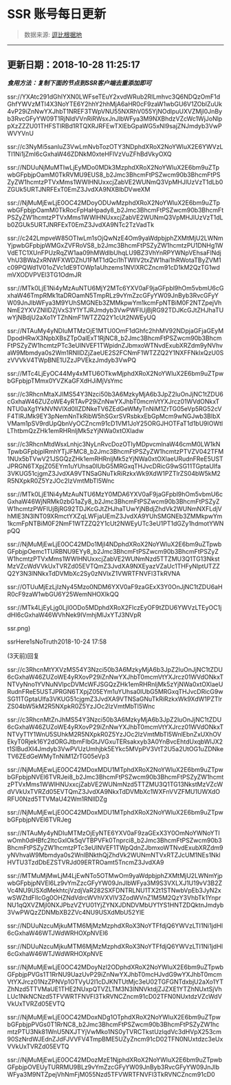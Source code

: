 # SSR 账号每日更新 
> 数据来源: [逗比根据地](https://doub.io/sszhfx/) 
----------------------------------------------
## 更新日期：2018-10-28 11:25:17 
***食用方法：复制下面的节点到SSR客户端去重添加即可***

 ssr://YXAtc291dGhlYXN0LWFseTEuY2xvdWRub2RlLmhvc3Q6NDQzOmF1dGhfYWVzMTI4X3NoYTE6Y2hhY2hhMjA6aHR0cF9zaW1wbGU6V1ZOblZuUk4vP29iZnNwYXJhbT1NREF3TWpVNU55NXRhV055YjNOdlpuUXVZMjl0JnByb3RvcGFyYW09T1RjNldVVnRiRWsxJnJlbWFya3M9NXBhdzVZcWc1WjJoNlppXzZZZU01THFSTlRBd1RTQXRJRFEwTXlEbGpaWG5xNl9sajZNJmdyb3VwPWVYVnU

ssr://c3NyMi5sanluZ3VwLmNvbTozOTY3NDphdXRoX2NoYWluX2E6YWVzLTI1Ni1jZmI6cGxhaW46ZDNkM0xteHFlVzVuZFhBdVkyOXQ

ssr://NDUuNjMuMTIwLjEyMDo0MDk3MzphdXRoX2NoYWluX2E6bm9uZTpwbGFpbjpOamM0TkRVMU9EUS8_b2Jmc3BhcmFtPSZwcm90b3BhcmFtPSZyZW1hcmtzPTVxMms1WWlHNUxxcjZabVE2WUNmQ3VpMHJlUzVzT1dLb0ZGUk5URTJNRFExT0EmZ3JvdXA9NXBlbDVweXM

ssr://NjMuMjEwLjE0OC42MDoyODUwMzphdXRoX2NoYWluX2E6bm9uZTpwbGFpbjpOamM0TkRocFpHaHpady8_b2Jmc3BhcmFtPSZwcm90b3BhcmFtPSZyZW1hcmtzPTVxMms1WWlHNUxxcjZabVE2WUNmQ3VpMHJlUzVzT1dLb0ZGUk5URTJNRFExT0EmZ3JvdXA9NTc2TzVadTk

ssr://c242LmpveW85OTIwLm1sOjQwNzE4Om9yaWdpbjphZXMtMjU2LWNmYjpwbGFpbjpWMGxZVFRoVS8_b2Jmc3BhcmFtPSZyZW1hcmtzPU1DNHg1WVdETC1XUnFPUzRqZW1aa09hMWdlbUhqLU9BZ3VhYnRPYWNpVEhsaFlNdjVhU3BWa2xRNWFXWDZhU1FMT1dQci1hTWllV2txZW1hai1hRWotaTByZVM1c09PQWd1V01oZVc1dE9TOWp1aUhzems1NVlXRCZncm91cD1kM2QzTG1wdmVXODVPVEl3TG1OdmJR

ssr://MTk0LjE1Ni4yMzAuNTU6MjY2MTc6YXV0aF9jaGFpbl9hOm5vbmU6cGxhaW46TmpRMk1taDROamN5TmpRLz9vYmZzcGFyYW09JnByb3RvcGFyYW09JnJlbWFya3M9YUhSMGNEb3ZMMkpwYm1kcmFpNTBiM0F2NTZpejVhNmE2YXVZNllDZjVxS3Y1YTJRJmdyb3VwPWFIUjBjRG92TDJKcGJtZHJhaTUwYjNBdjU2aXo1YTZhNmF1WTZZQ2Y1cUt2NWEyUQ

ssr://NTAuMy4yNDIuMTMzOjE1MTU0OmF1dGhfc2hhMV92NDpjaGFjaGEyMDpodHRwX3NpbXBsZTpOalExT1RjNC8_b2Jmc3BhcmFtPSZwcm90b3BhcmFtPSZyZW1hcmtzPTc3eUlNVEF1TWpidnZJbmxoWTNvdExubXRZdm9yNVhvaW9Mbmdya0s2Wm1RNllDZjZaeUE2S2FCNmF1WTZZQ2Y1NXFFNklxQzU0SzVVVkV4TWpBNE1UZzJPVEkzJmdyb3VwPQ

ssr://MTc4LjEyOC44My4xMTU6OTkwMjphdXRoX2NoYWluX2E6bm9uZTpwbGFpbjpTMmx0YVZKaGFXdHJiMjVsYmc

ssr://c3RhcnMtaXJlMS54Y3Nzci50b3A6MzkyMjA6b3JpZ2luOnJjNC1tZDU6cGxhaW46ZUZoWE4yRTAvP29iZnNwYXJhbT0mcmVtYXJrcz01WVdONkxTNTU0aXg1YkNVNVlXd0lIZDNkeTV6ZEdGeWMyTnNiM1ZrTG05eVp5RG52cVF4TlRJMk9EY3pNemNnTkRibW5hSGxrSVRsbkxEbGpMcm9wNGJwb3BIbXVMam1pSV9rdUpQbnVyOCZncm91cD1VM1JoY25ORGJHOTFaT1d1bU9lOWtlLThtbmQzZHk1emRHRnljMk5zYjNWa0xtOXladw

ssr://c3RhcnMtdWsxLnhjc3NyLnRvcDozOTIyMDpvcmlnaW46cmM0LW1kNTpwbGFpbjplRmhYTjJFMC8_b2Jmc3BhcmFtPSZyZW1hcmtzPTVZV042TFM1NUx5bTVwV21JSGQzZHk1emRHRnljMk5zYjNWa0xtOXlaeURudnFReE5USTJPRGN6TXpjZ05EYm1uYUhsa0lUbG5MRGxqTHJvcDRicG9wSG11TGptaUlfa3VKUG51cjgmZ3JvdXA9VTNSaGNuTkRiRzkxWk9XdW1PZTlrZS04bW5kM2R5NXpkR0Z5YzJOc2IzVmtMbTl5Wnc

ssr://MTk0LjE1Ni4yMzAuNTU6MzY0MDA6YXV0aF9jaGFpbl9hOm5vbmU6cGxhaW46WjNRMk0zbG1aZy8_b2Jmc3BhcmFtPSZwcm90b3BhcmFtPSZyZW1hcmtzPWFIUjBjRG92TDJKcGJtZHJhaTUwYjNBdjZhdVk2WUNmNXFLdjVhMlE3N3lNT09XRmctYXZqLWFjaUEmZ3JvdXA9YUhSMGNEb3ZMMkpwYm1kcmFpNTBiM0F2NmF1WTZZQ2Y1cUt2NWEyUTc3eU1PT1dGZy1hdmotYWNpQQ

ssr://NjMuMjEwLjE0OC42MDo1MjI4NDphdXRoX2NoYWluX2E6bm9uZTpwbGFpbjpOemc1TURBNU9EYy8_b2Jmc3BhcmFtPSZwcm90b3BhcmFtPSZyZW1hcmtzPTVxMms1WWlHNUxxcjZabVE2WUNmNzd5TTZMU3Q1TG13NkstMzVZcWdVVkUxTVRZd05EVTQmZ3JvdXA9NXEyazVZaUc1THFyNlptUTZZQ2Y3N3lNNkxTdDVMbXc2Sy0zNVlxZ1VWRTFNVFl3TkRVNA

ssr://OTUuMjEzLjIzNy45Mzo0NDM6YXV0aF9zaGExX3Y0OnJjNC1tZDU6aHR0cF9zaW1wbGU6Y25WemNHOXlkQQ

ssr://MTk4LjEyLjg0LjI0ODo5MDphdXRoX2FlczEyOF9tZDU6YWVzLTEyOC1jdHI6cGxhaW46WVhNek9IVmhjMlJxYTJ3NVpR

ssr.png)

ssrHere1sNoTruth2018-10-24
17:58

(3天前)回复

ssr://c3RhcnMtYXVzMS54Y3Nzci50b3A6MzkyMjA6b3JpZ2luOnJjNC1tZDU6cGxhaW46ZUZoWE4yRXovP29iZnNwYXJhbT0mcmVtYXJrcz01WVdONkxTNTVyNno1YVNuNVlpcDVMcWFJSGQzZHk1emRHRnljMk5zYjNWa0xtOXlaeURudnFReE5USTJPRGN6TXpjZ05EYm1uYUhsa0lUbG5MRGxqTHJvcDRicG9wSG11TGptaUlfa3VKUG51cjgmZ3JvdXA9VTNSaGNuTkRiRzkxWk9XdW1PZTlrZS04bW5kM2R5NXpkR0Z5YzJOc2IzVmtMbTl5Wnc

ssr://c3RhcnMtZnJhMS54Y3Nzci50b3A6MzkyMjA6b3JpZ2luOnJjNC1tZDU6cGxhaW46ZUZoWE4yRXovP29iZnNwYXJhbT0mcmVtYXJrcz01WVdONkxTNTVyT1Y1WnU5SUhkM2R5NXpkR0Z5YzJOc2IzVmtMbTl5WnlEbnZxUXhOVEkyT0Rjek16Y2dORGJtbmFIbGtJVGxuTERsakxyb3A0YnBvcEhtdUxqbWlJX2t1SlBudXI4Jmdyb3VwPVUzUmhjbk5EYkc5MVpPV3VtT2U5a2UtOG1uZDNkeTV6ZEdGeWMyTnNiM1ZrTG05eVp3

ssr://NjMuMjEwLjE0OC42MDoxMDU1MTphdXRoX2NoYWluX2E6bm9uZTpwbGFpbjpNVEl6TVRJei8_b2Jmc3BhcmFtPSZwcm90b3BhcmFtPSZyZW1hcmtzPTVxMms1WWlHNUxxcjZabVE2WUNmNzd5TTZMU3Q1TG13NkstMzVZcWdVVkUxTVRZd05EVTQmZ3JvdXA9NkxTdDVMbXc1WXFnVVZFMU1UWXdORFU0Nzd5TTVMaU42Wm1RNllDZg

ssr://NjMuMjEwLjE0OC42MDoxMDU1MTphdXRoX2NoYWluX2E6bm9uZTpwbGFpbjpNVEl6TVRJeg

ssr://NTAuMy4yNDIuMTMzOjEyNTE6YXV0aF9zaGExX3Y0OmNoYWNoYTIwOmh0dHBfc2ltcGxlOk5qVTBPVFk0Tnprci8_b2Jmc3BhcmFtPSZwcm90b3BhcmFtPSZyZW1hcmtzPTc3eUlNVEF1TWpQdnZJbmxoWTNvdExubXRZdm9yNVhvaW9Mbmdya0s2WnlBNkthQjZhdVk2WUNmNTVxRTZJcUM1NEs1NklHVTU3TzdDbEZSTVRJd09ERTROamt5TncmZ3JvdXA9

ssr://MTMuMjMwLjM4LjEwNTo5OTMwOm9yaWdpbjphZXMtMjU2LWNmYjpwbGFpbjpNVEl6Lz9vYmZzcGFyYW09JnJlbWFya3M9S3VXLXJ1U19vV3B2ZVc4NU9USXdMekhtcjVzdjVaR282SXFDNTRLNU1TX2t1STNwbVpEb3JyN2xwSWZtdFlIcGg0OHZNdVdrcWVhVXVlV3ZodWVnZ1M5M2QzY3VhbTk1YnprNU1qQXVZMjl0NXJPbzVZYU01YjZYNXJDNDVMbUY1YS1HNTZDQktnJmdyb3VwPWQzZDNMbXB2ZVc4NU9USXdMbU52YlE

ssr://NDUuNzcuMjkuMTM6MjMzMzphdXRoX3NoYTFfdjQ6YWVzLTI1Ni1jdHI6cGxhaW46WTJWdWRHOXpNVEl6


ssr://NDUuNzcuMjkuMTM6MjMzMzphdXRoX3NoYTFfdjQ6YWVzLTI1Ni1jdHI6cGxhaW46WTJWdWRHOXpNVE

ssr://NjMuMjEwLjE0OC42MDoyNzI2ODphdXRoX2NoYWluX2E6bm9uZTpwbGFpbjpPVGs1T1RrNU9UazUvP29iZnNwYXJhbT0mcHJvdG9wYXJhbT0mcmVtYXJrcz01NzZPNVp1OTVyU2I1cDJKNTUtMjc3eU02TGFGNTdxbjU2aXo1YTZhNzd5TTVMaUE1THE2NUxpQTVZLTM3N3lNNVktdjZJZXE1YTZhNUxtSjVhLUc1NkNCNzd5TFVWRTFNVFl3TkRVNCZncm91cD02TFN0NUxtdzVZcWdVVkUxTVRZd05EVTQ

ssr://NjMuMjEwLjE0OC42MDoxNDg1OTphdXRoX2NoYWluX2E6bm9uZTpwbGFpbjpPVGs0T1RrNC8_b2Jmc3BhcmFtPSZwcm90b3BhcmFtPSZyZW1hcmtzPTU3Nk81WnU5NXJTYjVwMko1NS0yTVRCTkstUzlqdVc3dHVpX253cm90SzNrdWJEdnZJdFJVVFV4TmpBME5UZyZncm91cD02TFN0NUxtdzc3eUxVVkUxTVRZd05EVTQ

ssr://NjMuMjEwLjE0OC42MDozMzE1NjphdXRoX2NoYWluX2E6bm9uZTpwbGFpbjpOVEUyTURRMU9BLz9vYmZzcGFyYW09JnByb3RvcGFyYW09JnJlbWFya3M9NTZpejVhNmFjM055Nzd5TFVWRTFNVFl3TkRVNCZncm91cD0
